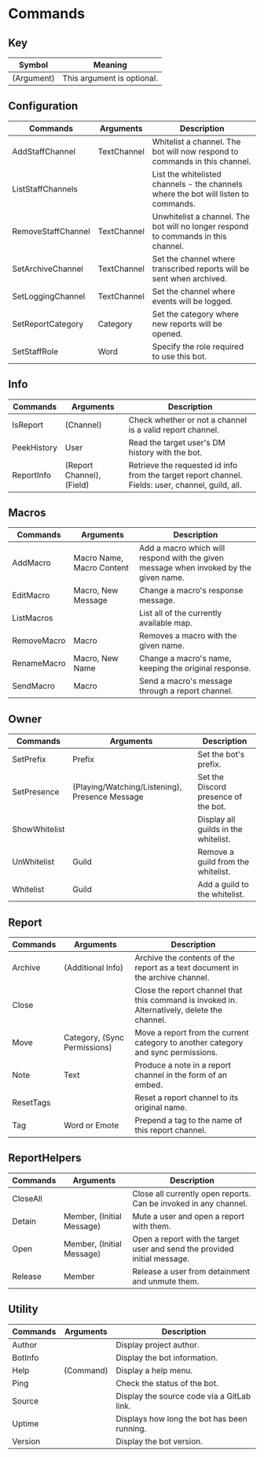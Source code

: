 # Commands

## Key
| Symbol     | Meaning                    |
| ---------- | -------------------------- |
| (Argument) | This argument is optional. |

## Configuration
| Commands           | Arguments   | Description                                                                         |
| ------------------ | ----------- | ----------------------------------------------------------------------------------- |
| AddStaffChannel    | TextChannel | Whitelist a channel. The bot will now respond to commands in this channel.          |
| ListStaffChannels  | <none>      | List the whitelisted channels - the channels where the bot will listen to commands. |
| RemoveStaffChannel | TextChannel | Unwhitelist a channel. The bot will no longer respond to commands in this channel.  |
| SetArchiveChannel  | TextChannel | Set the channel where transcribed reports will be sent when archived.               |
| SetLoggingChannel  | TextChannel | Set the channel where events will be logged.                                        |
| SetReportCategory  | Category    | Set the category where new reports will be opened.                                  |
| SetStaffRole       | Word        | Specify the role required to use this bot.                                          |

## Info
| Commands    | Arguments                 | Description                                                                                       |
| ----------- | ------------------------- | ------------------------------------------------------------------------------------------------- |
| IsReport    | (Channel)                 | Check whether or not a channel is a valid report channel.                                         |
| PeekHistory | User                      | Read the target user's DM history with the bot.                                                   |
| ReportInfo  | (Report Channel), (Field) | Retrieve the requested id info from the target report channel. Fields: user, channel, guild, all. |

## Macros
| Commands    | Arguments                 | Description                                                                           |
| ----------- | ------------------------- | ------------------------------------------------------------------------------------- |
| AddMacro    | Macro Name, Macro Content | Add a macro which will respond with the given message when invoked by the given name. |
| EditMacro   | Macro, New Message        | Change a macro's response message.                                                    |
| ListMacros  | <none>                    | List all of the currently available map.                                              |
| RemoveMacro | Macro                     | Removes a macro with the given name.                                                  |
| RenameMacro | Macro, New Name           | Change a macro's name, keeping the original response.                                 |
| SendMacro   | Macro                     | Send a macro's message through a report channel.                                      |

## Owner
| Commands      | Arguments                                      | Description                          |
| ------------- | ---------------------------------------------- | ------------------------------------ |
| SetPrefix     | Prefix                                         | Set the bot's prefix.                |
| SetPresence   | (Playing/Watching/Listening), Presence Message | Set the Discord presence of the bot. |
| ShowWhitelist | <none>                                         | Display all guilds in the whitelist. |
| UnWhitelist   | Guild                                          | Remove a guild from the whitelist.   |
| Whitelist     | Guild                                          | Add a guild to the whitelist.        |

## Report
| Commands  | Arguments                    | Description                                                                                  |
| --------- | ---------------------------- | -------------------------------------------------------------------------------------------- |
| Archive   | (Additional Info)            | Archive the contents of the report as a text document in the archive channel.                |
| Close     | <none>                       | Close the report channel that this command is invoked in. Alternatively, delete the channel. |
| Move      | Category, (Sync Permissions) | Move a report from the current category to another category and sync permissions.            |
| Note      | Text                         | Produce a note in a report channel in the form of an embed.                                  |
| ResetTags | <none>                       | Reset a report channel to its original name.                                                 |
| Tag       | Word or Emote                | Prepend a tag to the name of this report channel.                                            |

## ReportHelpers
| Commands | Arguments                 | Description                                                               |
| -------- | ------------------------- | ------------------------------------------------------------------------- |
| CloseAll | <none>                    | Close all currently open reports. Can be invoked in any channel.          |
| Detain   | Member, (Initial Message) | Mute a user and open a report with them.                                  |
| Open     | Member, (Initial Message) | Open a report with the target user and send the provided initial message. |
| Release  | Member                    | Release a user from detainment and unmute them.                           |

## Utility
| Commands | Arguments | Description                                 |
| -------- | --------- | ------------------------------------------- |
| Author   | <none>    | Display project author.                     |
| BotInfo  | <none>    | Display the bot information.                |
| Help     | (Command) | Display a help menu.                        |
| Ping     | <none>    | Check the status of the bot.                |
| Source   | <none>    | Display the source code via a GitLab link.  |
| Uptime   | <none>    | Displays how long the bot has been running. |
| Version  | <none>    | Display the bot version.                    |

